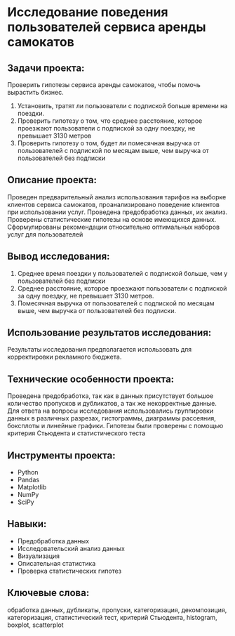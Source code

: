 # Исследование поведения пользователей сервиса аренды самокатов


## Задачи проекта:

Проверить гипотезы сервиса аренды самокатов, чтобы помочь вырастить бизнес.

1. Установить, тратят ли пользователи с подпиской больше времени на поездки.
2. Проверить гипотезу о том, что среднее расстояние, которое проезжают пользователи с подпиской за одну поездку, не превышает 3130 метров
3. Проверить гипотезу о том, будет ли помесячная выручка от пользователей с подпиской по месяцам выше, чем выручка от пользователей без подписки

## Описание проекта:

Проведен предварительный анализ использования тарифов на выборке клиентов сервиса самокатов,
проанализировано поведение клиентов при использовании услуг. Проведена предобработка
данных, их анализ. Проверены статистические гипотезы на основе имеющихся данных. Cформулированы рекомендации относительно оптимальных наборов услуг для пользователей


## Вывод исследования:

1. Среднее время поездки у пользователей с подпиской больше, чем у пользователей без подписки
2. Среднее расстояние, которое проезжают пользователи с подпиской за одну поездку, не превышает 3130 метров.
3. Помесячная выручка от пользователей с подпиской по месяцам выше, чем выручка от пользователей без подписки.


## Использование результатов исследования:

Результаты исследования предполагается использовать для корректировки рекламного бюджета. 


## Технические особенности проекта:

Проведена предобработка, так как в данных присутствует большое количество пропусков и дубликатов, а так же некорректные данные.
Для ответа на вопросы исследования использовались группировки данных в различных разрезах, гистограммы, диаграммы рассеяния, боксплоты и линейные графики.
Гипотезы были проверены с помощью критерия Стьюдента и статистического теста


## Инструменты проекта:

- Python
- Pandas
- Matplotlib
- NumPy
- SciPy


## Навыки:

- Предобработка данных
- Исследовательский анализ данных
- Визуализация
- Описательная статистика
- Проверка статистических гипотез

  
## Ключевые слова:

обработка данных, дубликаты, пропуски, категоризация, декомпозиция, категоризация, статистический тест, критерий Стьюдента, histogram, boxplot, scatterplot
